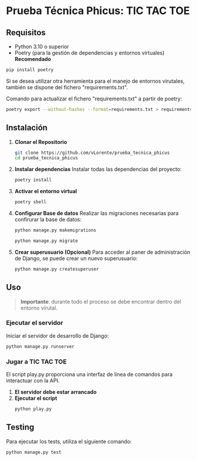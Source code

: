 # Prueba Técnica Phicus: TIC TAC TOE

## Requisitos

- Python 3.10 o superior
- Poetry (para la gestión de dependencias y entornos virtuales) __Recomendado__
```python
pip install poetry
```
Si se desea utilizar otra herramienta para el manejo de entornos virutales, también se dispone del fichero "requirements.txt".

Comando para actualizar el fichero "requirements.txt" a partir de poetry:
```bash
poetry export --without-hashes --format=requirements.txt > requirements.txt
```

## Instalación

1. **Clonar el Repositorio**

   ```bash
   git clone https://github.com/vLorente/prueba_tecnica_phicus
   cd prueba_tecnica_phicus

2. **Instalar dependencias**
   Instalar todas las dependencias del proyecto:
   ```bash
   poetry install
   ```
3. **Activar el entorno virtual**
   ```bash
   poetry shell
   ```
4. **Configurar Base de datos**
   Realizar las migraciones necesarias para confirurar la base de datos:
   ```bash
   python manage.py makemigrations
   ```
   ```bash
   python manage.py migrate
   ```
5. **Crear superusuario (Opcional)**
   Para acceder al paner de administración de Django, se puede crear un nuevo superusuario:
   ```bash
   python manage.py createsuperuser
   ```

## Uso
>**Importante**: durante todo el proceso se debe encontrar dentro del entorno virutal.
### Ejecutar el servidor
Iniciar el servidor de desarrollo de Django:
```python
python manage.py runserver
```

### Jugar a TIC TAC TOE
El script play.py proporciona una interfaz de línea de comandos para interactuar con la API.

1. **El servidor debe estar arrancado**
2. **Ejecutar el script**
   ```bash
   python play.py
   ```

## Testing
Para ejecutar los tests, utiliza el siguiente comando:

```bash
python manage.py test
```